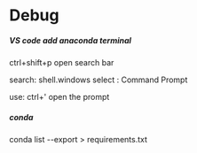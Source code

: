 # Debug

##### VS code add anaconda terminal

ctrl+shift+p open search bar

search: shell.windows
select : Command Prompt

use: ctrl+' open the prompt 


##### conda 

conda list --export > requirements.txt
